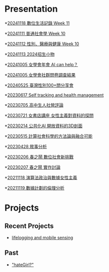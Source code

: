 # Presentation
*[20241118 數位生活記錄 Week 11](https://docs.google.com/presentation/d/e/2PACX-1vT9jGaIdvmSYMATAvCDcEX1eQWI6YsIBdB2LwjQg8cmvOFZ4SnfY7ffK4qsZRSf26jTwkAKEHTO8NJj/pub?start=false&loop=false&delayms=3000)

*[20241111 普通社會學 Week 10]()

*[20241112 性別、醫療與健康 Week 10]()

*[20241113 2024招生小物]()

*[20241005 女學會年會 AI can help？]()

*[20241005 女學會社群問卷調查結果]()

*[20240525 臺灣性別100+問分享會]()

*[20230617 Self tracking and health management]()

*[20230705 高中生人社營評論]()

*[20230721 女書店講座 女性主義對資料的探問]()

*[20230214 公共化AI 開放資料的3D剖面]()

*[20230515 計算社會科學的方法論與融合可能]()

*[20230428 敘事分析]()

*[20230206 春之鬧 數位社會新挑戰]()

*[20230207 春之鬧 實作討論]()


*[20211118 演算法政治與數據女性主義]()

*[20211119 數據計劃的倫理分析]()


# Projects

## Recent Projects
* [lifelogging and mobile sensing]()

## Past
* ["hateGirl?"]()

